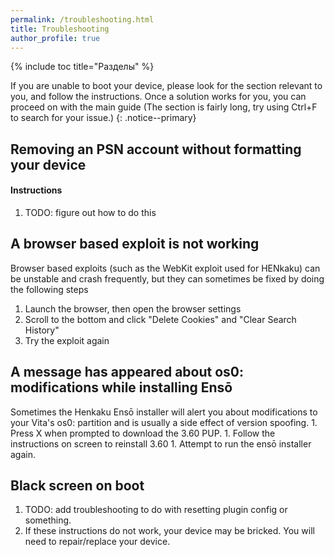 ```yaml
---
permalink: /troubleshooting.html
title: Troubleshooting
author_profile: true
---
```

 

{% include toc title="Разделы" %}

If you are unable to boot your device, please look for the section relevant to you, and follow the instructions. Once a solution works for you, you can proceed on with the main guide (The section is fairly long, try using Ctrl+F to search for your issue.) {: .notice--primary}

## <a name="rm_psn" />Removing an PSN account without formatting your device

#### Instructions

1. TODO: figure out how to do this

## <a name="ts_browser" />A browser based exploit is not working

Browser based exploits (such as the WebKit exploit used for HENkaku) can be unstable and crash frequently, but they can sometimes be fixed by doing the following steps

1. Launch the browser, then open the browser settings
2. Scroll to the bottom and click "Delete Cookies" and "Clear Search History"
3. Try the exploit again

## <a name="ts_os0-modification" />A message has appeared about os0: modifications while installing Ensō

Sometimes the Henkaku Ensō installer will alert you about modifications to your Vita's os0: partition and is usually a side effect of version spoofing. 1. Press X when prompted to download the 3.60 PUP. 1. Follow the instructions on screen to reinstall 3.60 1. Attempt to run the ensō installer again.

## <a name="ts_sys_down" />Black screen on boot

1. TODO: add troubleshooting to do with resetting plugin config or something.
2. If these instructions do not work, your device may be bricked. You will need to repair/replace your device.